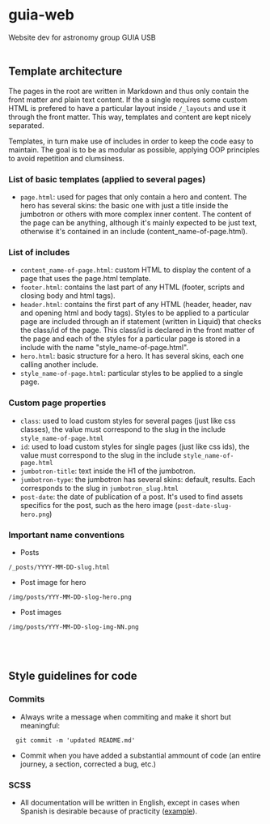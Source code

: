 # guia-web
Website dev for astronomy group GUIA USB
<br><br>

## Template architecture

The pages in the root are written in Markdown and thus only contain the front matter and plain text content. If the a single requires some custom HTML is prefered to have a particular layout inside `/_layouts` and use it through the front matter. This way, templates and content are kept nicely separated.

Templates, in turn make use of includes in order to keep the code easy to maintain. The goal is to be as modular as possible, applying OOP principles to avoid repetition and clumsiness.

### List of basic templates (applied to several pages)
- `page.html`: used for pages that only contain a hero and content. The hero has several skins: the basic one with just a title inside the jumbotron or others with more complex inner content. The content of the page can be anything, although it's mainly expected to be just text, otherwise it's contained in an include (content_name-of-page.html).

### List of includes
- `content_name-of-page.html`: custom HTML to display the content of a page that uses the page.html template.
- `footer.html`: contains the last part of any HTML (footer, scripts and closing body and html tags).
- `header.html`: contains the first part of any HTML (header, header, nav and opening html and body tags). Styles to be applied to a particular page are included through an if statement (written in Liquid) that checks the class/id of the page. This class/id is declared in the front matter of the page and each of the styles for a particular page is stored in a include with the name "style_name-of-page.html".
- `hero.html`: basic structure for a hero. It has several skins, each one calling another include.
- `style_name-of-page.html`: particular styles to be applied to a single page.

### Custom page properties
- `class`: used to load custom styles for several pages (just like css classes), the value must correspond to the slug in the include `style_name-of-page.html`
- `id`: used to load custom styles for single pages (just like css ids), the value must correspond to the slug in the include `style_name-of-page.html`
- `jumbotron-title`: text inside the H1 of the jumbotron.
- `jumbotron-type`: the jumbotron has several skins: default, results. Each corresponds to the slug in `jumbotron_slug.html`
- `post-date`: the date of publication of a post. It's used to find assets specifics for the post, such as the hero image (`post-date-slug-hero.png`)

### Important name conventions

- Posts
```
/_posts/YYYY-MM-DD-slug.html
```
- Post image for hero
```
/img/posts/YYY-MM-DD-slog-hero.png
```
- Post images
```
/img/posts/YYY-MM-DD-slog-img-NN.png
```

<br><br>

## Style guidelines for code

### Commits
- Always write a message when commiting and make it short but meaningful:
```
  git commit -m 'updated README.md'
```
- Commit when you have added a substantial ammount of code (an entire journey, a section, corrected a bug, etc.)


### SCSS
- All documentation will be written in English, except in cases when Spanish is desirable because of practicity ([example](https://github.com/lualparedes/guia-web/blob/master/README.md#todo-general)).

